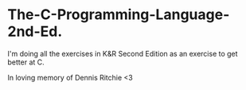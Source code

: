 # The-C-Programming-Language-2nd-Ed.
I'm doing all the exercises in K&R Second Edition as an exercise to get better at C.

In loving memory of Dennis Ritchie <3
